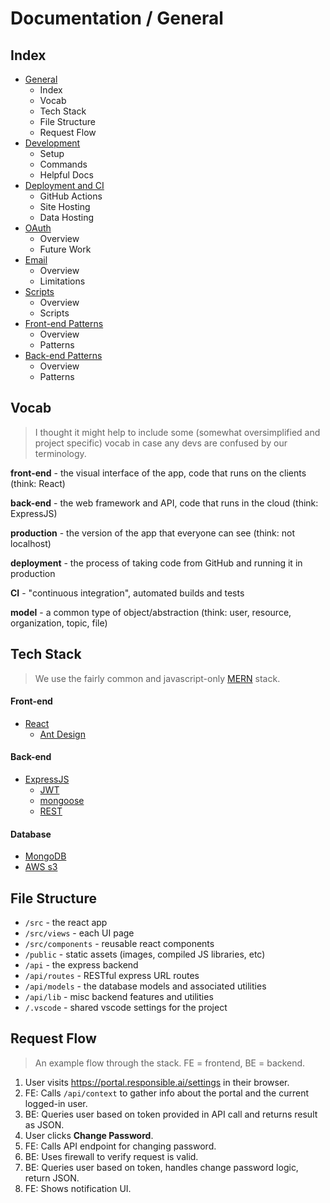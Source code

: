 # Documentation / General

## Index

- [General](https://github.com/AI-Global/ai-portal/blob/master/docs/general.md)
  - Index
  - Vocab
  - Tech Stack
  - File Structure
  - Request Flow
- [Development](https://github.com/AI-Global/ai-portal/blob/master/docs/development.md)
  - Setup
  - Commands
  - Helpful Docs
- [Deployment and CI](https://github.com/AI-Global/ai-portal/blob/master/docs/deploy.md)
  - GitHub Actions
  - Site Hosting
  - Data Hosting
- [OAuth](https://github.com/AI-Global/ai-portal/blob/master/docs/oauth.md)
  - Overview
  - Future Work
- [Email](https://github.com/AI-Global/ai-portal/blob/master/docs/email.md)
  - Overview
  - Limitations
- [Scripts](https://github.com/AI-Global/ai-portal/blob/master/docs/scripts.md)
  - Overview
  - Scripts
- [Front-end Patterns](https://github.com/AI-Global/ai-portal/blob/master/docs/fe-patterns.md)
  - Overview
  - Patterns
- [Back-end Patterns](https://github.com/AI-Global/ai-portal/blob/master/docs/be-patterns.md)
  - Overview
  - Patterns

## Vocab

> I thought it might help to include some (somewhat oversimplified and project specific) vocab in case any devs are confused by our terminology.

**front-end** - the visual interface of the app, code that runs on the clients (think: React)

**back-end** - the web framework and API, code that runs in the cloud (think: ExpressJS)

**production** - the version of the app that everyone can see (think: not localhost)

**deployment** - the process of taking code from GitHub and running it in production

**CI** - "continuous integration", automated builds and tests

**model** - a common type of object/abstraction (think: user, resource, organization, topic, file)

## Tech Stack

> We use the fairly common and javascript-only [MERN](https://www.mongodb.com/mern-stack) stack.

#### Front-end

- [React](https://reactjs.org/)
  - [Ant Design](https://ant.design/)

#### Back-end

- [ExpressJS](https://expressjs.com/)
  - [JWT](https://jwt.io/)
  - [mongoose](https://mongoosejs.com/)
  - [REST](https://restfulapi.net/)

#### Database

- [MongoDB](https://www.mongodb.com/)
- [AWS s3](https://aws.amazon.com/s3/)

## File Structure

- `/src` - the react app
- `/src/views` - each UI page
- `/src/components` - reusable react components
- `/public` - static assets (images, compiled JS libraries, etc)
- `/api` - the express backend
- `/api/routes` - RESTful express URL routes
- `/api/models` - the database models and associated utilities
- `/api/lib` - misc backend features and utilities
- `/.vscode` - shared vscode settings for the project

## Request Flow

> An example flow through the stack. FE = frontend, BE = backend.

1. User visits https://portal.responsible.ai/settings in their browser.
2. FE: Calls `/api/context` to gather info about the portal and the current logged-in user.
3. BE: Queries user based on token provided in API call and returns result as JSON.
4. User clicks **Change Password**.
5. FE: Calls API endpoint for changing password.
6. BE: Uses firewall to verify request is valid.
7. BE: Queries user based on token, handles change password logic, return JSON.
8. FE: Shows notification UI.
